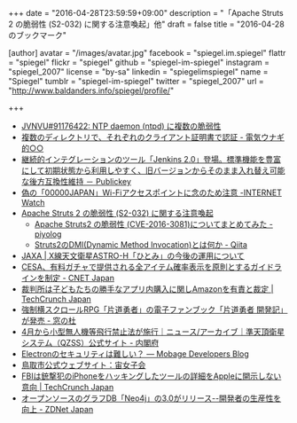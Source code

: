 +++
date = "2016-04-28T23:59:59+09:00"
description = "「Apache Struts 2 の脆弱性 (S2-032) に関する注意喚起」他"
draft = false
title = "2016-04-28 のブックマーク"

[author]
  avatar = "/images/avatar.jpg"
  facebook = "spiegel.im.spiegel"
  flattr = "spiegel"
  flickr = "spiegel"
  github = "spiegel-im-spiegel"
  instagram = "spiegel_2007"
  license = "by-sa"
  linkedin = "spiegelimspiegel"
  name = "Spiegel"
  tumblr = "spiegel-im-spiegel"
  twitter = "spiegel_2007"
  url = "http://www.baldanders.info/spiegel/profile/"

+++

- [JVNVU#91176422: NTP daemon (ntpd) に複数の脆弱性](http://jvn.jp/vu/JVNVU91176422/)
- [複数のディレクトリで、それぞれのクライアント証明書で認証 - 電気ウナギ的○○](http://blog.netandfield.com/shar/2016/04/post-2503.html)
- [継続的インテグレーションのツール「Jenkins 2.0」登場。標準機能を豊富にして初期状態から利用しやすく、旧バージョンからそのまま入れ替え可能な後方互換性維持 － Publickey](http://www.publickey1.jp/blog/16/jenkins_20.html)
- [偽の「00000JAPAN」Wi-Fiアクセスポイントに念のため注意 -INTERNET Watch](http://internet.watch.impress.co.jp/docs/news/20160428_755792.html)
- [Apache Struts 2 の脆弱性 (S2-032) に関する注意喚起](https://www.jpcert.or.jp/at/2016/at160020.html)
    - [Apache Struts2 の脆弱性 (CVE-2016-3081)についてまとめてみた - piyolog](http://d.hatena.ne.jp/Kango/20160427/1461771099)
    - [Struts2のDMI(Dynamic Method Invocation)とは何か - Qiita](http://qiita.com/alpha_pz/items/e6b41be70b12174dabda)
- [JAXA | X線天文衛星ASTRO-H「ひとみ」の今後の運用について](http://www.jaxa.jp/press/2016/04/20160428_hitomi_j.html)
- [CESA、有料ガチャで提供される全アイテム確率表示を原則とするガイドラインを制定 - CNET Japan](http://japan.cnet.com/news/business/35081930/)
- [裁判所は子どもたちの勝手なアプリ内購入に関しAmazonを有責と裁定 | TechCrunch Japan](http://jp.techcrunch.com/2016/04/28/20160427court-holds-amazon-liable-for-years-of-unauthorized-in-app-purchases-made-by-kids/)
- [強制横スクロールRPG「片道勇者」の電子ファンブック「片道勇者 開発記」が発売 - 窓の杜](http://www.forest.impress.co.jp/docs/news/20160428_755653.html)
- [4月から小型無人機等飛行禁止法が施行｜ニュース/アーカイブ｜準天頂衛星システム（QZSS）公式サイト - 内閣府](http://qzss.go.jp/news/archive/npa-drone_160428.html)
- [Electronのセキュリティは難しい？ — Mobage Developers Blog](http://developers.mobage.jp/blog/electron-security)
- [鳥取市公式ウェブサイト：宙女子会](http://www.city.tottori.lg.jp/www/contents/1458177706009/index.html)
- [FBIは銃撃犯のiPhoneをハッキングしたツールの詳細をAppleに開示しない意向 | TechCrunch Japan](http://jp.techcrunch.com/2016/04/27/20160426fbi-to-keep-apple-guessing-on-san-bernardino-iphone-hack/)
- [オープンソースのグラフDB「Neo4j」の3.0がリリース--開発者の生産性を向上 - ZDNet Japan](http://japan.zdnet.com/article/35081914/)

